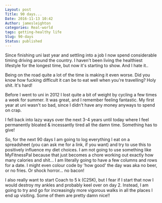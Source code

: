 ```yaml
---
Layout: post
Title: 90 days...
Date: 2016-11-13 10:42
Author: jamesleighton
categories: Real-world
tags: getting-healthy life
Slug: 90-days
Status: published
---
```


Since finishing uni last year and settling into a job I now spend considerable timing driving around the country. I haven't been living the healthiest lifestyle for the longest time, but now it's starting to show. And I hate it..

Being on the road quite a lot of the time is making it even worse. Did you know how fucking difficult it can be to eat well when you're travelling? Holy shit. It's hard!

Before I went to uni in 2012 I lost quite a bit of weight by cycling a few times a week for summer. It was great, and I remember feeling fantastic. My first year at uni wasn't so bad, since I didn't have any money anyways to spend on crap.

I fell back into lazy ways over the next 3-4 years until today where I feel permanently bloated & incessantly tired all the damn time. Something has to give!

So, for the next 90 days I am going to log everything I eat on a spreadsheet (you can ask me for a link, if you want) and try to use this to positively influence my diet choices. I am not going to use something like MyFitnessPal because that just becomes a chore working out exactly how many calories and shit... I am literally going to have a few columns and rows for a date. I might even colour code by 'how good' the day was aka no beer, or no fries. Or shock horror... no bacon!

I also really want to start Coach to 5 k (C25K), but I fear if I start that now I would destroy my ankles and probably keel over on day 2. Instead, I am going to try and go for increasingly more vigorous walks in all the places I end up visiting. Some of them are pretty damn nice!!


 
